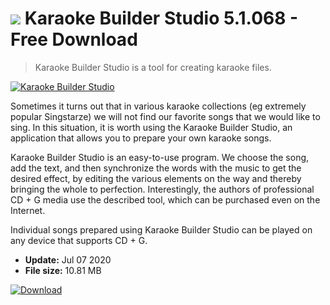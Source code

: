 # ![](https://cdn.softexe.net/static/icon/8/karaoke-builder-studio-9657.png) Karaoke Builder Studio 5.1.068 - Free Download

> Karaoke Builder Studio is a tool for creating karaoke files.

[![Karaoke Builder Studio](https://gallery.dpcdn.pl/imgc/Tools/83226/g_-_420x350_1.5_-_x8b586a4c-cac5-4002-b167-ed599589c402.jpg)](https://softexe.net/win/multimedia/other/karaoke-builder-studio:afeg.html)

Sometimes it turns out that in various karaoke collections (eg extremely popular Singstarze) we will not find our favorite songs that we would like to sing. In this situation, it is worth using the Karaoke Builder Studio, an application that allows you to prepare your own karaoke songs.
 
 Karaoke Builder Studio is an easy-to-use program. We choose the song, add the text, and then synchronize the words with the music to get the desired effect, by editing the various elements on the way and thereby bringing the whole to perfection. Interestingly, the authors of professional CD + G media use the described tool, which can be purchased even on the Internet.
 
 Individual songs prepared using Karaoke Builder Studio can be played on any device that supports CD + G.


- **Update:** Jul 07 2020
- **File size:** 10.81 MB

[![Download](https://cdn.softexe.net/static/img/download.png)](https://softexe.net/win/multimedia/other/karaoke-builder-studio:afeg.html)

